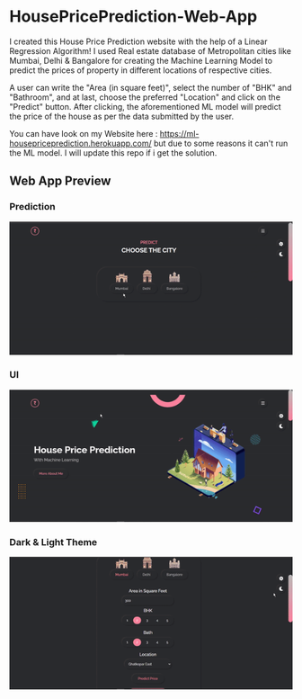 # HousePricePrediction-Web-App

I created this House Price Prediction website with the help of a Linear Regression Algorithm! I used Real estate database of Metropolitan cities like Mumbai, Delhi & Bangalore for creating the Machine Learning Model to predict the prices of property in different locations of respective cities.

A user can write the "Area (in square feet)", select the number of "BHK" and "Bathroom", and at last, choose the preferred "Location" and click on the "Predict" button. After clicking, the aforementioned ML model will predict the price of the house as per the data submitted by the user.

You can have look on my Website here : https://ml-housepriceprediction.herokuapp.com/
but due to some reasons it can't run the ML model. I will update this repo if i get the solution.

## Web App Preview

### Prediction
![](website/preview/preview2.gif)

### UI
![](website/preview/preview1.gif)

### Dark & Light Theme
![](website/preview/preview3.gif)
